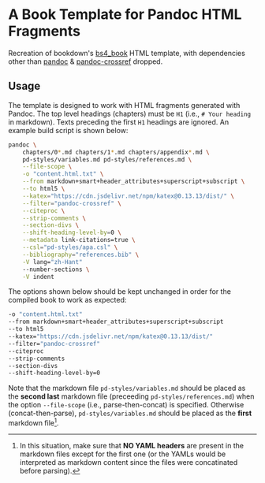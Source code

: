 A Book Template for Pandoc HTML Fragments
=========================================

Recreation of bookdown's [bs4_book][bs4] HTML template, with dependencies other 
than [pandoc][pd] & [pandoc-crossref][pd-crf] dropped.


## Usage

The template is designed to work with HTML fragments generated with Pandoc. The 
top level headings (chapters) must be `H1` (i.e., `# Your heading` in markdown). 
Texts preceding the first `H1` headings are ignored. An example build script 
is shown below:

```bash
pandoc \
    chapters/0*.md chapters/1*.md chapters/appendix*.md \
    pd-styles/variables.md pd-styles/references.md \
    --file-scope \
    -o "content.html.txt" \
    --from markdown+smart+header_attributes+superscript+subscript \
    --to html5 \
    --katex="https://cdn.jsdelivr.net/npm/katex@0.13.13/dist/" \
    --filter="pandoc-crossref" \
    --citeproc \
    --strip-comments \
    --section-divs \
    --shift-heading-level-by=0 \
    --metadata link-citations=true \
    --csl="pd-styles/apa.csl" \
    --bibliography="references.bib" \
    -V lang="zh-Hant"
    --number-sections \
    -V indent
```

The options shown below should be kept unchanged in order for the compiled book 
to work as expected:

```bash
-o "content.html.txt"
--from markdown+smart+header_attributes+superscript+subscript 
--to html5 
--katex="https://cdn.jsdelivr.net/npm/katex@0.13.13/dist/" 
--filter="pandoc-crossref" 
--citeproc 
--strip-comments 
--section-divs 
--shift-heading-level-by=0 
```

Note that the markdown file `pd-styles/variables.md` should be placed as 
the **second last** markdown file (preceeding `pd-styles/references.md`) when 
the option `--file-scope` (i.e., parse-then-concat) is specified. Otherwise 
(concat-then-parse), `pd-styles/variables.md` should be placed as the **first** 
markdown file[^1].

[^1]: In this situation, make sure that **NO YAML headers** are present in
the markdown files except for the first one (or the YAMLs would be interpreted 
as markdown content since the files were concatinated before parsing).

[bs4]: https://github.com/rstudio/bookdown/blob/main/inst/templates/bs4_book.html
[pd]: https://pandoc.org
[pd-crf]: https://github.com/lierdakil/pandoc-crossref
